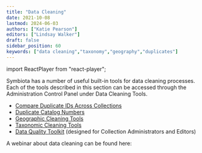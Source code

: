 ```yaml
---
title: "Data Cleaning"
date: 2021-10-08
lastmod: 2024-06-03
authors: ["Katie Pearson"]
editors: ["Lindsay Walker"]
draft: false
sidebar_position: 60
keywords: ["data cleaning","taxonomy","geography","duplicates"]
---
```


import ReactPlayer from "react-player";

Symbiota has a number of useful built-in tools for data cleaning processes. Each of the tools described in this section can be accessed through the Administration Control Panel under Data Cleaning Tools.

- [Compare Duplicate IDs Across Collections](/Collection_Manager_Guide/Data_Cleaning/compare_duplicate_ids)
- [Duplicate Catalog Numbers](/Collection_Manager_Guide/Data_Cleaning/duplicate_catalog_numbers)
- [Geographic Cleaning Tools](/Collection_Manager_Guide/Data_Cleaning/geographic_cleaning)
- [Taxonomic Cleaning Tools](/Collection_Manager_Guide/Data_Cleaning/taxonomic_cleaning)
- [Data Quality Toolkit](/Editor_Guide/data_quality_toolkit) (designed for Collection Administrators and Editors)

A webinar about data cleaning can be found here:

<ReactPlayer
  playing={false}
  controls
  url="https://www.youtube.com/watch?v=k3VkKqLoecs"
/>